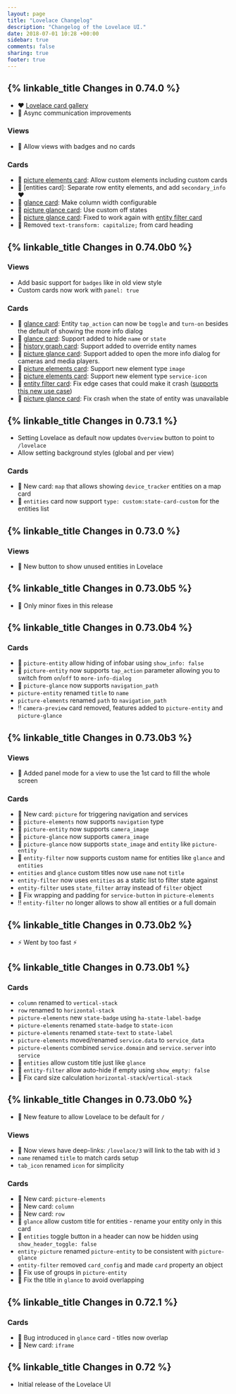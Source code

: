 ```yaml
---
layout: page
title: "Lovelace Changelog"
description: "Changelog of the Lovelace UI."
date: 2018-07-01 10:28 +00:00
sidebar: true
comments: false
sharing: true
footer: true
---
```


## {% linkable_title Changes in 0.74.0 %}
- ❤️ [Lovelace card gallery](https://home-assistant-lovelace-gallery.netlify.com/)
- 🔧 Async communication improvements

### Views
- 📣 Allow views with badges and no cards

### Cards
- 📣 [picture elements card]: Allow custom elements including custom cards
- 📣 [entities card]: Separate row entity elements, and add `secondary_info` ❤️
- 📣 [glance card]: Make column width configurable
- 🔧 [picture glance card]: Use custom off states
- 🔧 [picture glance card]: Fixed to work again with [entity filter card]
- 🔧 Removed `text-transform: capitalize;` from card heading

## {% linkable_title Changes in 0.74.0b0 %}

### Views
- Add basic support for `badges` like in old view style
- Custom cards now work with `panel: true`

### Cards
- 📣 [glance card]: Entity `tap_action` can now be `toggle` and `turn-on` besides the default of showing the more info dialog
- 📣 [glance card]: Support added to hide `name` or `state`
- 📣 [history graph card]: Support added to override entity names
- 📣 [picture glance card]: Support added to open the more info dialog for cameras and media players.
- 📣 [picture elements card]: Support new element type `image`
- 📣 [picture elements card]: Support new element type `service-icon`
- 🔧 [entity filter card]: Fix edge cases that could make it crash ([supports this new use case](https://github.com/home-assistant/ui-schema/issues/82))
- 🔧 [picture glance card]: Fix crash when the state of entity was unavailable

## {% linkable_title Changes in 0.73.1 %}

- Setting Lovelace as default now updates `Overview` button to point to `/lovelace`
- Allow setting background styles (global and per view)

### Cards

- 📣 New card: `map` that allows showing `device_tracker` entities on a map card
- 📣 `entities` card now support `type: custom:state-card-custom` for the entities list

## {% linkable_title Changes in 0.73.0 %}

### Views

- 📣 New button to show unused entities in Lovelace

## {% linkable_title Changes in 0.73.0b5 %}

- 🏁 Only minor fixes in this release

## {% linkable_title Changes in 0.73.0b4 %}

### Cards

- 📣 `picture-entity` allow hiding of infobar using `show_info: false`
- 📣 `picture-entity` now supports `tap_action` parameter allowing you to switch from `on`/`off` to `more-info-dialog`
- 📣 `picture-glance` now supports `navigation_path`
- `picture-entity` renamed `title` to `name`
- `picture-elements` renamed `path` to `navigation_path`
- ‼️ `camera-preview` card removed, features added to `picture-entity` and `picture-glance`

## {% linkable_title Changes in 0.73.0b3 %}

### Views

- 📣 Added panel mode for a view to use the 1st card to fill the whole screen

### Cards

- 📣 New card: `picture` for triggering navigation and services
- 📣 `picture-elements` now supports `navigation` type
- 📣 `picture-entity` now supports `camera_image`
- 📣 `picture-glance` now supports `camera_image`
- 📣 `picture-glance` now supports `state_image` and `entity` like `picture-entity`
- 📣 `entity-filter` now supports custom name for entities like `glance` and `entities`
- `entities` and `glance` custom titles now use `name` not `title`
- `entity-filter` now uses `entities` as a static list to filter state against
- `entity-filter` uses `state_filter` array instead of `filter` object
- 🔧 Fix wrapping and padding for `service-button` in `picture-elements`
- ‼️ `entity-filter` no longer allows to show all entities or a full domain

## {% linkable_title Changes in 0.73.0b2 %}

- :zap: Went by too fast :zap:

## {% linkable_title Changes in 0.73.0b1 %}

### Cards

- `column` renamed to `vertical-stack`
- `row` renamed to `horizontal-stack`
- `picture-elements` new `state-badge` using `ha-state-label-badge`
- `picture-elements` renamed `state-badge` to `state-icon`
- `picture-elements` renamed `state-text` to `state-label`
- `picture-elements` moved/renamed `service.data` to `service_data`
- `picture-elements` combined `service.domain` and `service.server` into `service`
- 📣 `entities` allow custom title just like `glance`
- 📣 `entity-filter` allow auto-hide if empty using `show_empty: false`
- 🔧 Fix card size calculation `horizontal-stack`/`vertical-stack` 

## {% linkable_title Changes in 0.73.0b0 %}

- 📣 New feature to allow Lovelace to be default for `/`

### Views

- 📣 Now views have deep-links: `/lovelace/3` will link to the tab with id `3`
- `name` renamed `title` to match cards setup
- `tab_icon` renamed `icon` for simplicity

### Cards

- 📣 New card: `picture-elements`
- 📣 New card: `column`
- 📣 New card: `row`
- 📣 `glance` allow custom title for entities - rename your entity only in this card
- 📣 `entities` toggle button in a header can now be hidden using `show_header_toggle: false`
- `entity-picture` renamed `picture-entity` to be consistent with `picture-glance`
- `entity-filter` removed `card_config` and made `card` property an object
- 🔧 Fix use of groups in `picture-entity`
- 🔧 Fix the title in `glance` to avoid overlapping

## {% linkable_title Changes in 0.72.1 %}

### Cards

- 🐞 Bug introduced in `glance` card - titles now overlap
- 📣 New card: `iframe`

## {% linkable_title Changes in 0.72 %}

- Initial release of the Lovelace UI

[glance card]: /lovelace/glance/
[history graph card]: /lovelace/history-graph/
[picture glance card]: /lovelace/picture-glance/
[picture elements card]: /lovelace/picture-elements/
[entity filter card]: /lovelace/entity-filter/
